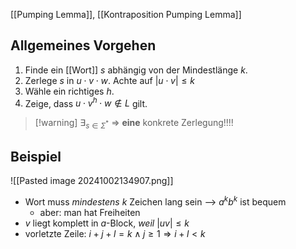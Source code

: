 [[Pumping Lemma]], [[Kontraposition Pumping Lemma]]
## Allgemeines Vorgehen
1. Finde ein [[Wort]] $s$ abhängig von der Mindestlänge $k$.
2. Zerlege $s$ in $u \cdot v \cdot w$. Achte auf $|u \cdot v| \leq k$
3. Wähle ein richtiges $h$.
4. Zeige, dass $u \cdot v^{h} \cdot w \not\in L$ gilt.

> [!warning] $\exists_{s \in \Sigma^{*}}$ => **eine** konkrete Zerlegung!!!!
## Beispiel
![[Pasted image 20241002134907.png]]
- Wort muss _mindestens_ $k$ Zeichen lang sein --> $a^{k}b^{k}$ ist bequem
	- aber: man hat Freiheiten
- $v$ liegt komplett in $a$-Block, _weil_ $|uv| \leq k$ 
- vorletzte Zeile: $i + j + l =k \land j \geq 1 \Longrightarrow i + l \lt k$ 